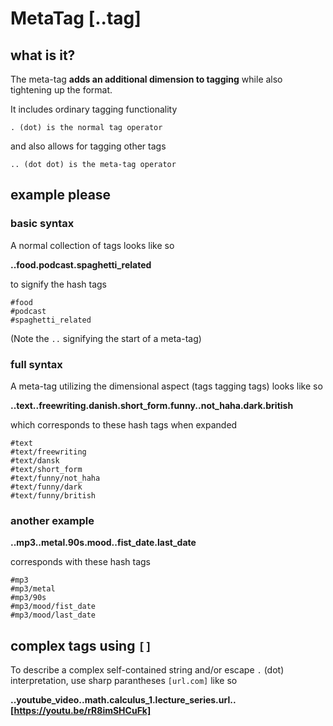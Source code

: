 
# MetaTag [..tag]

## what is it?

The meta-tag **adds an additional dimension to tagging** while also tightening up the format.

It includes ordinary tagging functionality

    . (dot) is the normal tag operator

and also allows for tagging other tags

    .. (dot dot) is the meta-tag operator

## example please


### basic syntax
A normal collection of tags looks like so

**..food.podcast.spaghetti_related**

to signify the hash tags

    #food
    #podcast
    #spaghetti_related

(Note the `..` signifying the start of a meta-tag)

### full syntax

A meta-tag utilizing the dimensional aspect (tags tagging tags) looks like so

**..text..freewriting.danish.short_form.funny..not_haha.dark.british**

which corresponds to these hash tags when expanded

    #text
    #text/freewriting
    #text/dansk
    #text/short_form
    #text/funny/not_haha
    #text/funny/dark
    #text/funny/british

### another example

**..mp3..metal.90s.mood..fist_date.last_date**

corresponds with these hash tags

    #mp3
    #mp3/metal
    #mp3/90s
    #mp3/mood/fist_date
    #mp3/mood/last_date

## complex tags using `[]`

To describe a complex self-contained string and/or escape `.` (dot) interpretation, use sharp parantheses `[url.com]` like so

**..youtube_video..math.calculus_1.lecture_series.url..[https://youtu.be/rR8imSHCuFk]**







